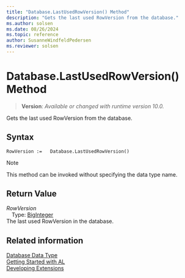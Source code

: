 ```yaml
---
title: "Database.LastUsedRowVersion() Method"
description: "Gets the last used RowVersion from the database."
ms.author: solsen
ms.date: 08/26/2024
ms.topic: reference
author: SusanneWindfeldPedersen
ms.reviewer: solsen
---
```

[//]: # (START>DO_NOT_EDIT)
[//]: # (IMPORTANT:Do not edit any of the content between here and the END>DO_NOT_EDIT.)
[//]: # (Any modifications should be made in the .xml files in the ModernDev repo.)
# Database.LastUsedRowVersion() Method
> **Version**: _Available or changed with runtime version 10.0._

Gets the last used RowVersion from the database.


## Syntax
```AL
RowVersion :=   Database.LastUsedRowVersion()
```
> [!NOTE]
> This method can be invoked without specifying the data type name.

## Return Value
*RowVersion*  
&emsp;Type: [BigInteger](../biginteger/biginteger-data-type.md)  
The last used RowVersion in the database.


[//]: # (IMPORTANT: END>DO_NOT_EDIT)
## Related information
[Database Data Type](database-data-type.md)  
[Getting Started with AL](../../devenv-get-started.md)  
[Developing Extensions](../../devenv-dev-overview.md)
